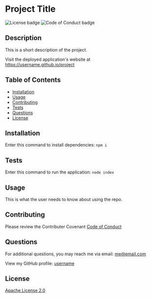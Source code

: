 
  # Project Title

  ![License badge](https://img.shields.io/badge/License-Apache%20License%202.0-green)
  ![Code of Conduct badge](https://img.shields.io/badge/Contributor%20Covenant-2.1-4baaaa.svg)

  ## Description

  This is a short description of the project.

  Visit the deployed application's website at https://username.github.io/project

  ## Table of Contents

  * [Installation](#installation)
  * [Usage](#usage)
  * [Contributing](#contributing)
  * [Tests](#tests)
  * [Questions](#questions)
  * [License](#license)

  ## Installation

  Enter this command to install dependencies: `npm i`

  ## Tests

  Enter this command to run the application: `node index`

  ## Usage

  This is what the user needs to know about using the repo.

  ## Contributing

  Please review the Contributer Covenant [Code of Conduct](https://www.contributor-covenant.org/version/2/1/code_of_conduct/code_of_conduct.txt)

  ## Questions

  For additional questions, you may reach me via email: me@email.com 

  View my GitHub profile: [username](https://github.com/username)

  
  ## License

  [Apache License 2.0](https://choosealicense.com/licenses/apache-2.0/)
  

